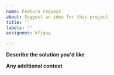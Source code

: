 ```yaml
---
name: Feature request
about: Suggest an idea for this project
title: ''
labels: ''
assignees: kfjguy

---
```


**Describe the solution you'd like**


**Any additional context**
